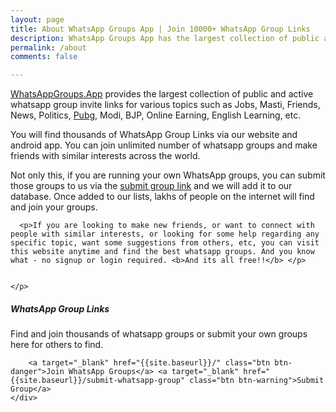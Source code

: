 ```yaml
---
layout: page
title: About WhatsApp Groups App | Join 10000+ WhatsApp Group Links
description: WhatsApp Groups App has the largest collection of public and active whatsapp group invite links for topics such as Jobs, Masti, Friends, News, Politics, Pubg, Online Earning, English, etc.
permalink: /about
comments: false 

---
```


<div class="row justify-content-between">
  <div class="col-md-8 pr-5">
    <p>
      <a href="https://whatsappgroups.app">WhatsAppGroups.App</a> provides the largest collection of public and active whatsapp group invite links for various topics such as Jobs, Masti, Friends, News, Politics, <a href="{{site.baseurl}}/pubg-whatsapp-group-links-india/">Pubg</a>, Modi, BJP, Online Earning, English Learning, etc.  
      <p>You will find thousands of WhatsApp Group Links via our website and android app. You can join unlimited number of whatsapp groups and make friends with similar interests across the world.</p>
       <p>Not only this, if you are running your own WhatsApp groups, you can submit those groups to us via the <a href="{{site.baseurl}}/submit-whatsapp-group">submit group link</a> and we will add it to our database. Once added to our lists, lakhs of people on the internet will find and join your groups. </p>

      <p>If you are looking to make new friends, or want to connect with people with similar interests, or looking for some help regarding any specific topic, want some suggestions from others, etc, you can visit this website anytime and find the best whatsapp groups. And you know what - no signup or login required. <b>And its all free!!</b> </p>


    </p>
  </div>

  <div class="col-md-4">
    <div class="sticky-top sticky-top-80">
      <h5>WhatsApp Group Links</h5>
        <p>Find and join thousands of whatsapp groups or submit your own groups here for others to find. </p>

        <a target="_blank" href="{{site.baseurl}}/" class="btn btn-danger">Join WhatsApp Groups</a> <a target="_blank" href="{{site.baseurl}}/submit-whatsapp-group" class="btn btn-warning">Submit Group</a>
    </div>
  </div>
</div>
